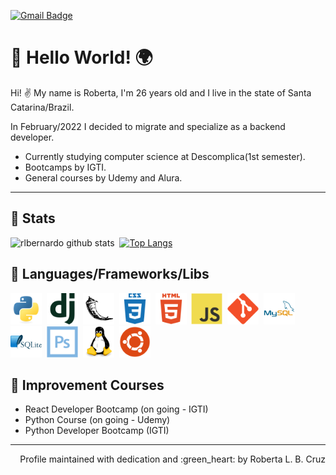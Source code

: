 [![Gmail Badge](https://img.shields.io/badge/-Gmail-c14438?style=flat-square&logo=Gmail&logoColor=white&link=mailto:robertadev.bernardo123@gmail.com)](mailto:robertadev.bernardo123@gmail.com)

# 👋 Hello World! 🌍

Hi! :v: My name is Roberta, I'm 26 years old and I live in the state of Santa Catarina/Brazil.

In February/2022 I decided to migrate and specialize as a backend developer. 

- Currently studying computer science at Descomplica(1st semester).
- Bootcamps by IGTI.
- General courses by Udemy and Alura.

---

## 💬 Stats 

![rlbernardo github stats](https://github-readme-stats.vercel.app/api?username=rlbernardo&show_icons=true&theme=radical)<span>&nbsp;&nbsp;</span>[![Top Langs](https://github-readme-stats.vercel.app/api/top-langs/?username=rlbernardo&layout=compact&theme=radical)](https://github.com/rlbernardo/github-readme-stats)

## :minidisc: Languages/Frameworks/Libs 

<p align="left">
    <img src="https://raw.githubusercontent.com/devicons/devicon/master/icons/python/python-original.svg" alt="python" width="50" height="50" />&nbsp;
    <img src="https://raw.githubusercontent.com/devicons/devicon/master/icons/django/django-plain.svg" alt="django" width="50" height="50" />&nbsp;
    <img src="https://raw.githubusercontent.com/devicons/devicon/master/icons/flask/flask-original.svg" alt="flask" width="50" height="50" />&nbsp;
    <img src="https://raw.githubusercontent.com/devicons/devicon/master/icons/css3/css3-plain-wordmark.svg" alt="css3" width="50" height="50" />&nbsp;
    <img src="https://raw.githubusercontent.com/devicons/devicon/master/icons/html5/html5-plain-wordmark.svg" alt="html5" width="50" height="50" />&nbsp;
    <img src="https://raw.githubusercontent.com/devicons/devicon/master/icons/javascript/javascript-original.svg" alt="javascript" width="50" height="50" />&nbsp;
    <img src="https://raw.githubusercontent.com/devicons/devicon/master/icons/git/git-plain.svg" alt="git" width="50" height="50" />&nbsp;
    <img src="https://raw.githubusercontent.com/devicons/devicon/master/icons/mysql/mysql-original-wordmark.svg" alt="mysql" width="50" height="50" />&nbsp;
    <img src="https://raw.githubusercontent.com/devicons/devicon/master/icons/sqlite/sqlite-original-wordmark.svg" alt="sqlite" width="50" height="50" />&nbsp;
    <img src="https://raw.githubusercontent.com/devicons/devicon/master/icons/photoshop/photoshop-line.svg" alt="photoshop" width="50" height="50" />&nbsp;
    <img src="https://raw.githubusercontent.com/devicons/devicon/master/icons/linux/linux-original.svg" alt="linux" width="50" height="50" />&nbsp;
    <img src="https://raw.githubusercontent.com/devicons/devicon/master/icons/ubuntu/ubuntu-plain.svg" alt="ubuntu" width="50" height="50" />&nbsp;
</p>

##  :blue_book: Improvement Courses
- React Developer Bootcamp (on going - IGTI)
- Python Course (on going - Udemy)
- Python Developer Bootcamp (IGTI)

---
<p align = "right">Profile maintained with dedication and :green_heart: by Roberta L. B. Cruz</p>
